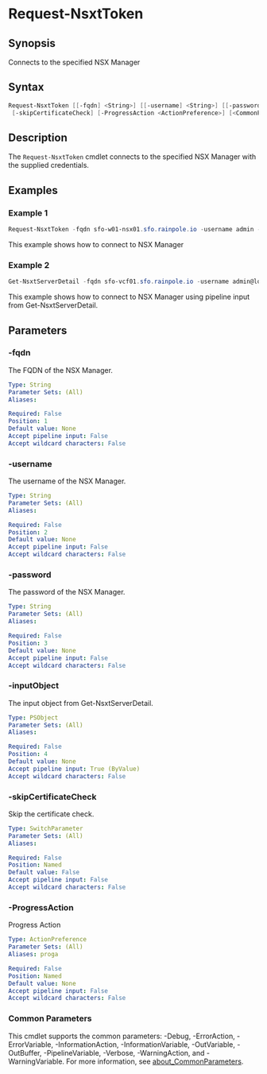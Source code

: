 # Request-NsxtToken

## Synopsis

Connects to the specified NSX Manager

## Syntax

```powershell
Request-NsxtToken [[-fqdn] <String>] [[-username] <String>] [[-password] <String>] [[-inputObject] <PSObject>]
 [-skipCertificateCheck] [-ProgressAction <ActionPreference>] [<CommonParameters>]
```

## Description

The `Request-NsxtToken` cmdlet connects to the specified NSX Manager with the supplied credentials.

## Examples

### Example 1

```powershell
Request-NsxtToken -fqdn sfo-w01-nsx01.sfo.rainpole.io -username admin -password VMw@re1!VMw@re1!
```

This example shows how to connect to NSX Manager

### Example 2

```powershell
Get-NsxtServerDetail -fqdn sfo-vcf01.sfo.rainpole.io -username admin@local -password VMw@re1!VMw@re1! -domain sfo-w01 | Request-NsxtToken
```

This example shows how to connect to NSX Manager using pipeline input from Get-NsxtServerDetail.

## Parameters

### -fqdn

The FQDN of the NSX Manager.

```yaml
Type: String
Parameter Sets: (All)
Aliases:

Required: False
Position: 1
Default value: None
Accept pipeline input: False
Accept wildcard characters: False
```

### -username

The username of the NSX Manager.

```yaml
Type: String
Parameter Sets: (All)
Aliases:

Required: False
Position: 2
Default value: None
Accept pipeline input: False
Accept wildcard characters: False
```

### -password

The password of the NSX Manager.

```yaml
Type: String
Parameter Sets: (All)
Aliases:

Required: False
Position: 3
Default value: None
Accept pipeline input: False
Accept wildcard characters: False
```

### -inputObject

The input object from Get-NsxtServerDetail.

```yaml
Type: PSObject
Parameter Sets: (All)
Aliases:

Required: False
Position: 4
Default value: None
Accept pipeline input: True (ByValue)
Accept wildcard characters: False
```

### -skipCertificateCheck

Skip the certificate check.

```yaml
Type: SwitchParameter
Parameter Sets: (All)
Aliases:

Required: False
Position: Named
Default value: False
Accept pipeline input: False
Accept wildcard characters: False
```

### -ProgressAction

Progress Action

```yaml
Type: ActionPreference
Parameter Sets: (All)
Aliases: proga

Required: False
Position: Named
Default value: None
Accept pipeline input: False
Accept wildcard characters: False
```

### Common Parameters

This cmdlet supports the common parameters: -Debug, -ErrorAction, -ErrorVariable, -InformationAction, -InformationVariable, -OutVariable, -OutBuffer, -PipelineVariable, -Verbose, -WarningAction, and -WarningVariable. For more information, see [about_CommonParameters](http://go.microsoft.com/fwlink/?LinkID=113216).
